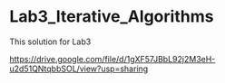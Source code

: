 # Lab3_Iterative_Algorithms
This solution for Lab3 

https://drive.google.com/file/d/1gXF57JBbL92j2M3eH-u2d51QNtqbbSOL/view?usp=sharing
